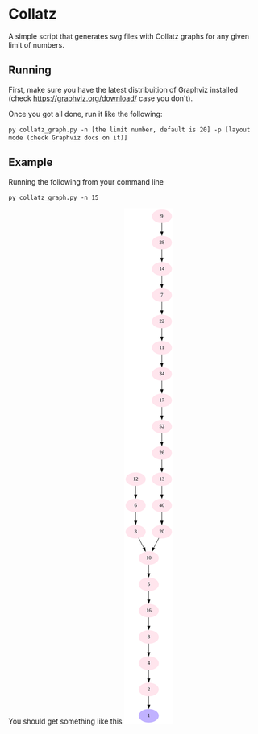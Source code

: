# Collatz
A simple script that generates svg files with Collatz graphs for any given limit of numbers.

## Running
First, make sure you have the latest distribuition of Graphviz installed (check https://graphviz.org/download/ case you don't).

Once you got all done, run it like the following: 

````
py collatz_graph.py -n [the limit number, default is 20] -p [layout mode (check Graphviz docs on it)]
````

## Example
Running the following from your command line

````
py collatz_graph.py -n 15
````

You should get something like this
![example graph](https://github.com/andrew3314/collatz/blob/main/collatz-graph.svg)
